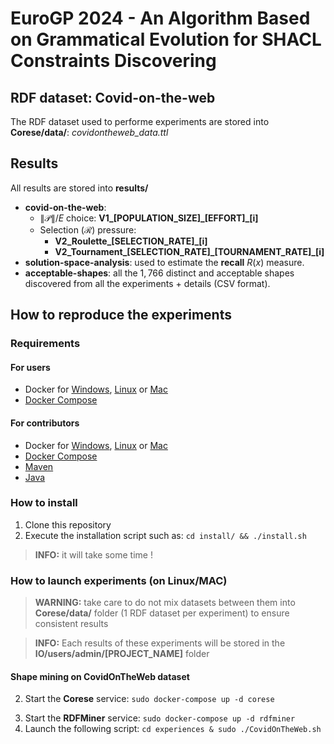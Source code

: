 # EuroGP 2024 - An Algorithm Based on Grammatical Evolution for SHACL Constraints Discovering

## RDF dataset: Covid-on-the-web

The RDF dataset used to performe experiments are stored into **Corese/data/**: *covidontheweb_data.ttl*

## Results

All results are stored into **results/**

- **covid-on-the-web**:
  - $\|\mathcal{P}\|/E$ choice: **V1_[POPULATION_SIZE]\_[EFFORT]_[i]**
  - Selection ($\mathcal{R}$) pressure: 
    - **V2_Roulette_[SELECTION_RATE]_[i]**
    - **V2_Tournament_[SELECTION_RATE]\_[TOURNAMENT_RATE]_[i]** 
- **solution-space-analysis**: used to estimate the **recall** $R(x)$ measure.
- **acceptable-shapes**: all the $1,766$ distinct and acceptable shapes discovered from all the experiments + details (CSV format).


## How to reproduce the experiments 

### Requirements

#### For users 

- Docker for [Windows](https://docs.docker.com/docker-for-windows/install/), [Linux](https://docs.docker.com/engine/install/) or [Mac](https://docs.docker.com/docker-for-mac/install)
- [Docker Compose](https://docs.docker.com/compose/install) 

#### For contributors

- Docker for [Windows](https://docs.docker.com/docker-for-windows/install/), [Linux](https://docs.docker.com/engine/install/) or [Mac](https://docs.docker.com/docker-for-mac/install)
- [Docker Compose](https://docs.docker.com/compose/install) 
- [Maven](https://maven.apache.org/download.cgi)
- [Java](https://www.java.com/fr/download/)

### How to install

1. Clone this repository
2. Execute the installation script such as: ```cd install/ && ./install.sh```
> **INFO:** it will take some time !

### How to launch experiments (on Linux/MAC)

> **WARNING:** take care to do not mix datasets between them into **Corese/data/** folder (1 RDF dataset per experiment) to ensure consistent results

> **INFO:** Each results of these experiments will be stored in the **IO/users/admin/[PROJECT_NAME]** folder

#### Shape mining on CovidOnTheWeb dataset

<!-- 1. Put *covidontheweb_data.ttl* (stored in **datasets/**) in the **Corese/data/** folder. -->
2. Start the **Corese** service: ```sudo docker-compose up -d corese```
<!-- > **WARNING:** if the service has been started beforehand, it must first be stopped with the following command: ```sudo docker-compose stop corese``` -->
3. Start the **RDFMiner** service: ```sudo docker-compose up -d rdfminer```
4. Launch the following script: ```cd experiences & sudo ./CovidOnTheWeb.sh```
